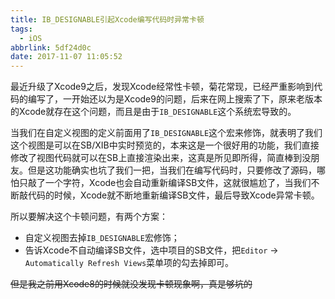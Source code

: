 ```yaml
---
title: IB_DESIGNABLE引起Xcode编写代码时异常卡顿
tags:
  - iOS
abbrlink: 5df24d0c
date: 2017-11-07 11:05:52
---
```


最近升级了Xcode9之后，发现Xcode经常性卡顿，菊花常现，已经严重影响到代码的编写了，一开始还以为是Xcode9的问题，后来在网上搜索了下，原来老版本的Xcode就存在这个问题，而且是由于`IB_DESIGNABLE`这个系统宏导致的。

当我们在自定义视图的定义前面用了`IB_DESIGNABLE`这个宏来修饰，就表明了我们这个视图是可以在SB/XIB中实时预览的，本来这是一个很好用的功能，我们直接修改了视图代码就可以在SB上直接渲染出来，这真是所见即所得，简直棒到没朋友。但是这功能确实也坑了我们一把，当我们在编写代码时，只要修改了源码，哪怕只敲了一个字符，Xcode也会自动重新编译SB文件，这就很尴尬了，当我们不断敲代码的时候，Xcode就不断地重新编译SB文件，最后导致Xcode异常卡顿。

所以要解决这个卡顿问题，有两个方案：
- 自定义视图去掉`IB_DESIGNABLE`宏修饰；
- 告诉Xcode不自动编译SB文件，选中项目的SB文件，把`Editor` -> `Automatically Refresh Views`菜单项的勾去掉即可。

~~但是我之前用Xcode8的时候就没发现卡顿现象啊，真是够坑的~~
